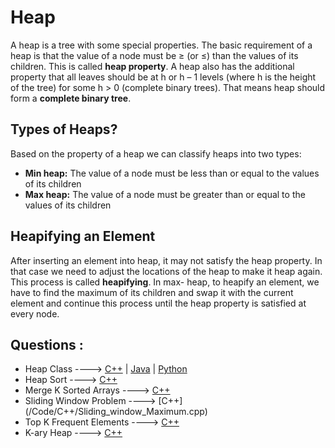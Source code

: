 # Heap

A heap is a tree with some special properties. The basic requirement of a heap is that the value of
a node must be ≥ (or ≤) than the values of its children. This is called **heap property**. A heap also
has the additional property that all leaves should be at h or h – 1 levels (where h is the height of
the tree) for some h > 0 (complete binary trees). That means heap should form a **complete binary tree**.

## Types of Heaps?

Based on the property of a heap we can classify heaps into two types:

* **Min heap:** The value of a node must be less than or equal to the values of its children
* **Max heap:** The value of a node must be greater than or equal to the values of its children

## Heapifying an Element

After inserting an element into heap, it may not satisfy the heap property. In that case we need to
adjust the locations of the heap to make it heap again. This process is called **heapifying**. In max-
heap, to heapify an element, we have to find the maximum of its children and swap it with the
current element and continue this process until the heap property is satisfied at every node.

## Questions :

* Heap Class ----> [C++](/Code/C++/heap_class.cpp) | [Java]() | [Python]()
* Heap Sort ----> [C++](/Code/C++/heap_sort.cpp)
* Merge K Sorted Arrays ----> [C++](/Code/C++/Merge_k_sorted_arrays.cpp)
* Sliding Window Problem ----> [C++] (/Code/C++/Sliding_window_Maximum.cpp)
* Top K Frequent Elements ----> [C++](/Code/C++/top_k_frequent_elements.cpp)
* K-ary Heap ----> [C++](/Code/C++/k_ary_heap.cpp)